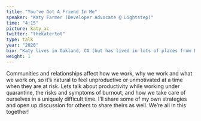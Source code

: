 ```yaml
---
title: "You've Got A Friend In Me"
speaker: "Katy Farmer (Developer Advocate @ Lightstep)"
time: "4:15"
picture: katy_ac
twitter: "thekatertot"
type: talk
year: "2020"
bio: "Katy lives in Oakland, CA (but has lived in lots of places from East Coast to West Coast), and loves to experiment with technology. Over the years, she's been an editor, juice bar barista, IT technician, and farm hand, so she's learned to fail and try again in a lot of industries. Ask her about video game development, Russian Literature, Star Wars, or Dragon Age--she'll be your friend right away."
weight: 1
---
```


Communities and relationships affect how we work, why we work and what we work on, so it’s natural to feel unproductive or unmotivated at a time when they are at risk. Lets talk about productivity while working under quarantine, the risks and symptoms of burnout, and how we take care of ourselves in a uniquely difficult time. I’ll share some of my own strategies and open up discussion for others to share theirs as well. We’re all in this together!
